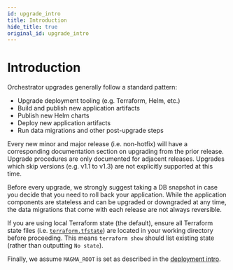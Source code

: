 ```yaml
---
id: upgrade_intro
title: Introduction
hide_title: true
original_id: upgrade_intro
---
```


# Introduction

Orchestrator upgrades generally follow a standard pattern:

- Upgrade deployment tooling (e.g. Terraform, Helm, etc.)
- Build and publish new application artifacts
- Publish new Helm charts
- Deploy new application artifacts
- Run data migrations and other post-upgrade steps

Every new minor and major release (i.e. non-hotfix) will have a corresponding
documentation section on upgrading from the prior release. Upgrade procedures
are only documented for adjacent releases. Upgrades which skip versions
(e.g. v1.1 to v1.3) are not explicitly supported at this time.

Before every upgrade, we strongly suggest taking a DB snapshot in case you
decide that you need to roll back your application. While the application
components are stateless and can be upgraded or downgraded at any time, the
data migrations that come with each release are not always reversible.

If you are using local Terraform state (the default), ensure all Terraform
state files (i.e.
[`terraform.tfstate`](https://www.terraform.io/docs/state/index.html)) are
located in your working directory before proceeding. This means
`terraform show` should list existing state (rather than outputting
`No state`).

Finally, we assume `MAGMA_ROOT` is set as described in the
[deployment intro](./deploy_intro.md).
